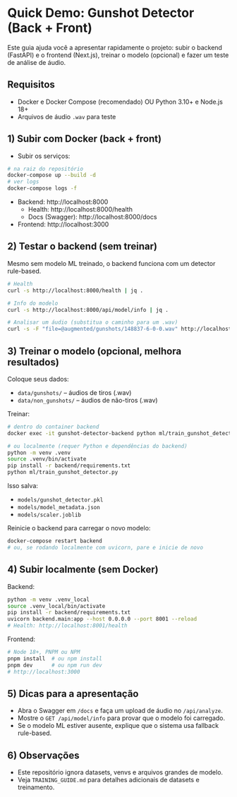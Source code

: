 # Quick Demo: Gunshot Detector (Back + Front)

Este guia ajuda você a apresentar rapidamente o projeto: subir o backend (FastAPI) e o frontend (Next.js), treinar o modelo (opcional) e fazer um teste de análise de áudio.

## Requisitos

- Docker e Docker Compose (recomendado) OU Python 3.10+ e Node.js 18+
- Arquivos de áudio `.wav` para teste

## 1) Subir com Docker (back + front)

- Subir os serviços:

```bash
# na raiz do repositório
docker-compose up --build -d
# ver logs
docker-compose logs -f
```

- Backend: http://localhost:8000
  - Health: http://localhost:8000/health
  - Docs (Swagger): http://localhost:8000/docs
- Frontend: http://localhost:3000

## 2) Testar o backend (sem treinar)

Mesmo sem modelo ML treinado, o backend funciona com um detector rule-based.

```bash
# Health
curl -s http://localhost:8000/health | jq .

# Info do modelo
curl -s http://localhost:8000/api/model/info | jq .

# Analisar um áudio (substitua o caminho para um .wav)
curl -s -F "file=@augmented/gunshots/148837-6-0-0.wav" http://localhost:8000/api/analyze | jq .
```

## 3) Treinar o modelo (opcional, melhora resultados)

Coloque seus dados:

- `data/gunshots/` – áudios de tiros (.wav)
- `data/non_gunshots/` – áudios de não-tiros (.wav)

Treinar:

```bash
# dentro do container backend
docker exec -it gunshot-detector-backend python ml/train_gunshot_detector.py

# ou localmente (requer Python e dependências do backend)
python -m venv .venv
source .venv/bin/activate
pip install -r backend/requirements.txt
python ml/train_gunshot_detector.py
```

Isso salva:

- `models/gunshot_detector.pkl`
- `models/model_metadata.json`
- `models/scaler.joblib`

Reinicie o backend para carregar o novo modelo:

```bash
docker-compose restart backend
# ou, se rodando localmente com uvicorn, pare e inicie de novo
```

## 4) Subir localmente (sem Docker)

Backend:

```bash
python -m venv .venv_local
source .venv_local/bin/activate
pip install -r backend/requirements.txt
uvicorn backend.main:app --host 0.0.0.0 --port 8001 --reload
# Health: http://localhost:8001/health
```

Frontend:

```bash
# Node 18+, PNPM ou NPM
pnpm install  # ou npm install
pnpm dev      # ou npm run dev
# http://localhost:3000
```

## 5) Dicas para a apresentação

- Abra o Swagger em `/docs` e faça um upload de áudio no `/api/analyze`.
- Mostre o `GET /api/model/info` para provar que o modelo foi carregado.
- Se o modelo ML estiver ausente, explique que o sistema usa fallback rule-based.

## 6) Observações

- Este repositório ignora datasets, venvs e arquivos grandes de modelo.
- Veja `TRAINING_GUIDE.md` para detalhes adicionais de datasets e treinamento.
